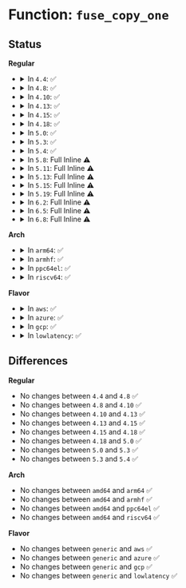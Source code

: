 # Function: <code>fuse_copy_one</code>

## Status
<b>Regular</b>
<ul>
<li>
<details>
<summary>In <code>4.4</code>: ✅</summary>

```c
int fuse_copy_one(struct fuse_copy_state *cs, void *val, unsigned int size);
```

**Collision:** Unique Static

**Inline:** No

**Transformation:** False

**Instances:**

```
In fs/fuse/dev.c (ffffffff8130e370)
Location: fs/fuse/dev.c:1036
Inline: False
Direct callers:
  - fs/fuse/dev.c:fuse_copy_args
  - fs/fuse/dev.c:fuse_notify
  - fs/fuse/dev.c:fuse_notify
  - fs/fuse/dev.c:fuse_notify
  - fs/fuse/dev.c:fuse_notify
  - fs/fuse/dev.c:fuse_notify
  - fs/fuse/dev.c:fuse_notify
  - fs/fuse/dev.c:fuse_notify
  - fs/fuse/dev.c:fuse_notify
  - fs/fuse/dev.c:fuse_dev_do_write
```
**Symbols:**

```
ffffffff8130e370-ffffffff8130e3d3: fuse_copy_one (STB_LOCAL)
```
</details>
</li>
<li>
<details>
<summary>In <code>4.8</code>: ✅</summary>

```c
int fuse_copy_one(struct fuse_copy_state *cs, void *val, unsigned int size);
```

**Collision:** Unique Static

**Inline:** No

**Transformation:** False

**Instances:**

```
In fs/fuse/dev.c (ffffffff813426c0)
Location: fs/fuse/dev.c:1011
Inline: False
Direct callers:
  - fs/fuse/dev.c:fuse_dev_do_write
  - fs/fuse/dev.c:fuse_dev_do_write
  - fs/fuse/dev.c:fuse_dev_do_write
  - fs/fuse/dev.c:fuse_dev_do_write
  - fs/fuse/dev.c:fuse_dev_do_write
  - fs/fuse/dev.c:fuse_dev_do_write
  - fs/fuse/dev.c:fuse_dev_do_write
  - fs/fuse/dev.c:fuse_dev_do_write
  - fs/fuse/dev.c:fuse_dev_do_write
  - fs/fuse/dev.c:fuse_copy_args
```
**Symbols:**

```
ffffffff813426c0-ffffffff81342723: fuse_copy_one (STB_LOCAL)
```
</details>
</li>
<li>
<details>
<summary>In <code>4.10</code>: ✅</summary>

```c
int fuse_copy_one(struct fuse_copy_state *cs, void *val, unsigned int size);
```

**Collision:** Unique Static

**Inline:** No

**Transformation:** False

**Instances:**

```
In fs/fuse/dev.c (ffffffff813584f0)
Location: fs/fuse/dev.c:1014
Inline: False
Direct callers:
  - fs/fuse/dev.c:fuse_dev_do_write
  - fs/fuse/dev.c:fuse_notify
  - fs/fuse/dev.c:fuse_notify
  - fs/fuse/dev.c:fuse_notify
  - fs/fuse/dev.c:fuse_notify
  - fs/fuse/dev.c:fuse_notify
  - fs/fuse/dev.c:fuse_notify
  - fs/fuse/dev.c:fuse_notify
  - fs/fuse/dev.c:fuse_notify
  - fs/fuse/dev.c:fuse_copy_args
```
**Symbols:**

```
ffffffff813584f0-ffffffff81358553: fuse_copy_one (STB_LOCAL)
```
</details>
</li>
<li>
<details>
<summary>In <code>4.13</code>: ✅</summary>

```c
int fuse_copy_one(struct fuse_copy_state *cs, void *val, unsigned int size);
```

**Collision:** Unique Static

**Inline:** No

**Transformation:** False

**Instances:**

```
In fs/fuse/dev.c (ffffffff8136d060)
Location: fs/fuse/dev.c:1013
Inline: False
Direct callers:
  - fs/fuse/dev.c:fuse_dev_do_write
  - fs/fuse/dev.c:fuse_notify
  - fs/fuse/dev.c:fuse_notify
  - fs/fuse/dev.c:fuse_notify
  - fs/fuse/dev.c:fuse_notify
  - fs/fuse/dev.c:fuse_notify
  - fs/fuse/dev.c:fuse_notify
  - fs/fuse/dev.c:fuse_notify
  - fs/fuse/dev.c:fuse_notify
  - fs/fuse/dev.c:fuse_copy_args
```
**Symbols:**

```
ffffffff8136d060-ffffffff8136d0af: fuse_copy_one (STB_LOCAL)
```
</details>
</li>
<li>
<details>
<summary>In <code>4.15</code>: ✅</summary>

```c
int fuse_copy_one(struct fuse_copy_state *cs, void *val, unsigned int size);
```

**Collision:** Unique Static

**Inline:** No

**Transformation:** False

**Instances:**

```
In fs/fuse/dev.c (ffffffff81391bc0)
Location: fs/fuse/dev.c:1013
Inline: False
Direct callers:
  - fs/fuse/dev.c:fuse_dev_do_write
  - fs/fuse/dev.c:fuse_notify
  - fs/fuse/dev.c:fuse_notify
  - fs/fuse/dev.c:fuse_notify
  - fs/fuse/dev.c:fuse_notify
  - fs/fuse/dev.c:fuse_notify
  - fs/fuse/dev.c:fuse_notify
  - fs/fuse/dev.c:fuse_notify
  - fs/fuse/dev.c:fuse_notify
  - fs/fuse/dev.c:fuse_copy_args
```
**Symbols:**

```
ffffffff81391bc0-ffffffff81391c0f: fuse_copy_one (STB_LOCAL)
```
</details>
</li>
<li>
<details>
<summary>In <code>4.18</code>: ✅</summary>

```c
int fuse_copy_one(struct fuse_copy_state *cs, void *val, unsigned int size);
```

**Collision:** Unique Static

**Inline:** No

**Transformation:** False

**Instances:**

```
In fs/fuse/dev.c (ffffffff813c06c0)
Location: fs/fuse/dev.c:1026
Inline: False
Direct callers:
  - fs/fuse/dev.c:fuse_dev_do_write
  - fs/fuse/dev.c:fuse_dev_do_write
  - fs/fuse/dev.c:fuse_dev_do_write
  - fs/fuse/dev.c:fuse_dev_do_write
  - fs/fuse/dev.c:fuse_dev_do_write
  - fs/fuse/dev.c:fuse_dev_do_write
  - fs/fuse/dev.c:fuse_dev_do_write
  - fs/fuse/dev.c:fuse_dev_do_write
  - fs/fuse/dev.c:fuse_dev_do_write
  - fs/fuse/dev.c:fuse_copy_args
```
**Symbols:**

```
ffffffff813c06c0-ffffffff813c070f: fuse_copy_one (STB_LOCAL)
```
</details>
</li>
<li>
<details>
<summary>In <code>5.0</code>: ✅</summary>

```c
int fuse_copy_one(struct fuse_copy_state *cs, void *val, unsigned int size);
```

**Collision:** Unique Static

**Inline:** No

**Transformation:** False

**Instances:**

```
In fs/fuse/dev.c (ffffffff813d9eb0)
Location: fs/fuse/dev.c:1080
Inline: False
Direct callers:
  - fs/fuse/dev.c:fuse_dev_do_write
  - fs/fuse/dev.c:fuse_dev_do_write
  - fs/fuse/dev.c:fuse_dev_do_write
  - fs/fuse/dev.c:fuse_dev_do_write
  - fs/fuse/dev.c:fuse_dev_do_write
  - fs/fuse/dev.c:fuse_dev_do_write
  - fs/fuse/dev.c:fuse_dev_do_write
  - fs/fuse/dev.c:fuse_dev_do_write
  - fs/fuse/dev.c:fuse_dev_do_write
  - fs/fuse/dev.c:fuse_copy_args
```
**Symbols:**

```
ffffffff813d9eb0-ffffffff813d9eff: fuse_copy_one (STB_LOCAL)
```
</details>
</li>
<li>
<details>
<summary>In <code>5.3</code>: ✅</summary>

```c
int fuse_copy_one(struct fuse_copy_state *cs, void *val, unsigned int size);
```

**Collision:** Unique Static

**Inline:** No

**Transformation:** False

**Instances:**

```
In fs/fuse/dev.c (ffffffff81405a40)
Location: fs/fuse/dev.c:1104
Inline: False
Direct callers:
  - fs/fuse/dev.c:fuse_dev_do_write
  - fs/fuse/dev.c:fuse_notify
  - fs/fuse/dev.c:fuse_notify
  - fs/fuse/dev.c:fuse_notify
  - fs/fuse/dev.c:fuse_notify
  - fs/fuse/dev.c:fuse_notify
  - fs/fuse/dev.c:fuse_notify
  - fs/fuse/dev.c:fuse_notify
  - fs/fuse/dev.c:fuse_notify
  - fs/fuse/dev.c:fuse_copy_args
```
**Symbols:**

```
ffffffff81405a40-ffffffff81405a8f: fuse_copy_one (STB_LOCAL)
```
</details>
</li>
<li>
<details>
<summary>In <code>5.4</code>: ✅</summary>

```c
int fuse_copy_one(struct fuse_copy_state *cs, void *val, unsigned int size);
```

**Collision:** Unique Static

**Inline:** No

**Transformation:** False

**Instances:**

```
In fs/fuse/dev.c (ffffffff8141fa00)
Location: fs/fuse/dev.c:971
Inline: False
Direct callers:
  - fs/fuse/dev.c:fuse_dev_do_write
  - fs/fuse/dev.c:fuse_notify
  - fs/fuse/dev.c:fuse_notify
  - fs/fuse/dev.c:fuse_notify
  - fs/fuse/dev.c:fuse_notify
  - fs/fuse/dev.c:fuse_notify
  - fs/fuse/dev.c:fuse_notify
  - fs/fuse/dev.c:fuse_notify
  - fs/fuse/dev.c:fuse_notify
  - fs/fuse/dev.c:fuse_copy_args
```
**Symbols:**

```
ffffffff8141fa00-ffffffff8141fa4f: fuse_copy_one (STB_LOCAL)
```
</details>
</li>
<li>
<details>
<summary>In <code>5.8</code>: Full Inline ⚠️</summary>

**Collision:** Unique Static

**Inline:** Full

**Transformation:** False

**Instances:**

```
In fs/fuse/dev.c (ffffffff81471492)
Location: fs/fuse/dev.c:970
Inline: True
Inline callers:
  - fs/fuse/dev.c:fuse_dev_do_write
  - fs/fuse/dev.c:fuse_notify
  - fs/fuse/dev.c:fuse_notify
  - fs/fuse/dev.c:fuse_notify
  - fs/fuse/dev.c:fuse_notify
  - fs/fuse/dev.c:fuse_notify
  - fs/fuse/dev.c:fuse_notify
  - fs/fuse/dev.c:fuse_notify
  - fs/fuse/dev.c:fuse_notify_store
  - fs/fuse/dev.c:fuse_dev_do_read
  - fs/fuse/dev.c:fuse_dev_do_read
  - fs/fuse/dev.c:fuse_dev_do_read
  - fs/fuse/dev.c:fuse_dev_do_read
  - fs/fuse/dev.c:fuse_dev_do_read
  - fs/fuse/dev.c:fuse_dev_do_read
  - fs/fuse/dev.c:fuse_read_single_forget
  - fs/fuse/dev.c:fuse_read_single_forget
  - fs/fuse/dev.c:fuse_copy_args
```
</details>
</li>
<li>
<details>
<summary>In <code>5.11</code>: Full Inline ⚠️</summary>

**Collision:** Unique Static

**Inline:** Full

**Transformation:** False

**Instances:**

```
In fs/fuse/dev.c (ffffffff8148bd22)
Location: fs/fuse/dev.c:991
Inline: True
Inline callers:
  - fs/fuse/dev.c:fuse_dev_do_write
  - fs/fuse/dev.c:fuse_notify
  - fs/fuse/dev.c:fuse_notify
  - fs/fuse/dev.c:fuse_notify
  - fs/fuse/dev.c:fuse_notify
  - fs/fuse/dev.c:fuse_notify
  - fs/fuse/dev.c:fuse_notify
  - fs/fuse/dev.c:fuse_notify
  - fs/fuse/dev.c:fuse_notify_store
  - fs/fuse/dev.c:fuse_dev_do_read
  - fs/fuse/dev.c:fuse_dev_do_read
  - fs/fuse/dev.c:fuse_dev_do_read
  - fs/fuse/dev.c:fuse_dev_do_read
  - fs/fuse/dev.c:fuse_dev_do_read
  - fs/fuse/dev.c:fuse_dev_do_read
  - fs/fuse/dev.c:fuse_read_single_forget
  - fs/fuse/dev.c:fuse_read_single_forget
  - fs/fuse/dev.c:fuse_copy_args
```
</details>
</li>
<li>
<details>
<summary>In <code>5.13</code>: Full Inline ⚠️</summary>

**Collision:** Unique Static

**Inline:** Full

**Transformation:** False

**Instances:**

```
In fs/fuse/dev.c (ffffffff81491624)
Location: fs/fuse/dev.c:988
Inline: True
Inline callers:
  - fs/fuse/dev.c:fuse_dev_do_write
  - fs/fuse/dev.c:fuse_notify
  - fs/fuse/dev.c:fuse_notify
  - fs/fuse/dev.c:fuse_notify
  - fs/fuse/dev.c:fuse_notify
  - fs/fuse/dev.c:fuse_notify
  - fs/fuse/dev.c:fuse_notify
  - fs/fuse/dev.c:fuse_notify
  - fs/fuse/dev.c:fuse_notify_store
  - fs/fuse/dev.c:fuse_dev_do_read
  - fs/fuse/dev.c:fuse_dev_do_read
  - fs/fuse/dev.c:fuse_dev_do_read
  - fs/fuse/dev.c:fuse_copy_args
```
</details>
</li>
<li>
<details>
<summary>In <code>5.15</code>: Full Inline ⚠️</summary>

**Collision:** Unique Static

**Inline:** Full

**Transformation:** False

**Instances:**

```
In fs/fuse/dev.c (ffffffff814e90d4)
Location: fs/fuse/dev.c:1004
Inline: True
Inline callers:
  - fs/fuse/dev.c:fuse_dev_do_write
  - fs/fuse/dev.c:fuse_notify
  - fs/fuse/dev.c:fuse_notify
  - fs/fuse/dev.c:fuse_notify
  - fs/fuse/dev.c:fuse_notify
  - fs/fuse/dev.c:fuse_notify
  - fs/fuse/dev.c:fuse_notify
  - fs/fuse/dev.c:fuse_notify
  - fs/fuse/dev.c:fuse_notify_store
  - fs/fuse/dev.c:fuse_dev_do_read
  - fs/fuse/dev.c:fuse_dev_do_read
  - fs/fuse/dev.c:fuse_dev_do_read
  - fs/fuse/dev.c:fuse_copy_args
```
</details>
</li>
<li>
<details>
<summary>In <code>5.19</code>: Full Inline ⚠️</summary>

**Collision:** Unique Static

**Inline:** Full

**Transformation:** False

**Instances:**

```
In fs/fuse/dev.c (ffffffff8157786b)
Location: fs/fuse/dev.c:996
Inline: True
Inline callers:
  - fs/fuse/dev.c:fuse_dev_do_write
  - fs/fuse/dev.c:fuse_notify
  - fs/fuse/dev.c:fuse_notify
  - fs/fuse/dev.c:fuse_notify
  - fs/fuse/dev.c:fuse_notify
  - fs/fuse/dev.c:fuse_notify
  - fs/fuse/dev.c:fuse_notify
  - fs/fuse/dev.c:fuse_notify
  - fs/fuse/dev.c:fuse_notify_store
  - fs/fuse/dev.c:fuse_dev_do_read
  - fs/fuse/dev.c:fuse_dev_do_read
  - fs/fuse/dev.c:fuse_dev_do_read
  - fs/fuse/dev.c:fuse_copy_args
```
</details>
</li>
<li>
<details>
<summary>In <code>6.2</code>: Full Inline ⚠️</summary>

**Collision:** Unique Static

**Inline:** Full

**Transformation:** False

**Instances:**

```
In fs/fuse/dev.c (ffffffff8161cd8b)
Location: fs/fuse/dev.c:997
Inline: True
Inline callers:
  - fs/fuse/dev.c:fuse_dev_do_write
  - fs/fuse/dev.c:fuse_notify
  - fs/fuse/dev.c:fuse_notify
  - fs/fuse/dev.c:fuse_notify
  - fs/fuse/dev.c:fuse_notify
  - fs/fuse/dev.c:fuse_notify
  - fs/fuse/dev.c:fuse_notify
  - fs/fuse/dev.c:fuse_notify
  - fs/fuse/dev.c:fuse_notify_store
  - fs/fuse/dev.c:fuse_dev_do_read
  - fs/fuse/dev.c:fuse_dev_do_read
  - fs/fuse/dev.c:fuse_dev_do_read
  - fs/fuse/dev.c:fuse_copy_args
```
</details>
</li>
<li>
<details>
<summary>In <code>6.5</code>: Full Inline ⚠️</summary>

**Collision:** Unique Static

**Inline:** Full

**Transformation:** False

**Instances:**

```
In fs/fuse/dev.c (ffffffff81654eeb)
Location: fs/fuse/dev.c:999
Inline: True
Inline callers:
  - fs/fuse/dev.c:fuse_dev_do_write
  - fs/fuse/dev.c:fuse_notify
  - fs/fuse/dev.c:fuse_notify
  - fs/fuse/dev.c:fuse_notify
  - fs/fuse/dev.c:fuse_notify
  - fs/fuse/dev.c:fuse_notify
  - fs/fuse/dev.c:fuse_notify
  - fs/fuse/dev.c:fuse_notify
  - fs/fuse/dev.c:fuse_notify_store
  - fs/fuse/dev.c:fuse_dev_do_read
  - fs/fuse/dev.c:fuse_dev_do_read
  - fs/fuse/dev.c:fuse_dev_do_read
  - fs/fuse/dev.c:fuse_copy_args
```
</details>
</li>
<li>
<details>
<summary>In <code>6.8</code>: Full Inline ⚠️</summary>

**Collision:** Unique Static

**Inline:** Full

**Transformation:** False

**Instances:**

```
In fs/fuse/dev.c (ffffffff8168dc5b)
Location: fs/fuse/dev.c:999
Inline: True
Inline callers:
  - fs/fuse/dev.c:fuse_dev_do_write
  - fs/fuse/dev.c:fuse_notify
  - fs/fuse/dev.c:fuse_notify
  - fs/fuse/dev.c:fuse_notify
  - fs/fuse/dev.c:fuse_notify_store
  - fs/fuse/dev.c:fuse_notify_delete
  - fs/fuse/dev.c:fuse_notify_delete
  - fs/fuse/dev.c:fuse_notify_inval_entry
  - fs/fuse/dev.c:fuse_notify_inval_entry
  - fs/fuse/dev.c:fuse_dev_do_read
  - fs/fuse/dev.c:fuse_dev_do_read
  - fs/fuse/dev.c:fuse_dev_do_read
  - fs/fuse/dev.c:fuse_copy_args
```
</details>
</li>
</ul>
<b>Arch</b>
<ul>
<li>
<details>
<summary>In <code>arm64</code>: ✅</summary>

```c
int fuse_copy_one(struct fuse_copy_state *cs, void *val, unsigned int size);
```

**Collision:** Unique Static

**Inline:** No

**Transformation:** False

**Instances:**

```
In fs/fuse/dev.c (ffff800010502040)
Location: fs/fuse/dev.c:971
Inline: False
Direct callers:
  - fs/fuse/dev.c:fuse_dev_do_write
  - fs/fuse/dev.c:fuse_notify
  - fs/fuse/dev.c:fuse_notify
  - fs/fuse/dev.c:fuse_notify
  - fs/fuse/dev.c:fuse_notify
  - fs/fuse/dev.c:fuse_notify
  - fs/fuse/dev.c:fuse_notify
  - fs/fuse/dev.c:fuse_notify
  - fs/fuse/dev.c:fuse_notify
  - fs/fuse/dev.c:fuse_copy_args
```
**Symbols:**

```
ffff800010502040-ffff8000105020a4: fuse_copy_one (STB_LOCAL)
```
</details>
</li>
<li>
<details>
<summary>In <code>armhf</code>: ✅</summary>

```c
int fuse_copy_one(struct fuse_copy_state *cs, void *val, unsigned int size);
```

**Collision:** Unique Static

**Inline:** No

**Transformation:** False

**Instances:**

```
In fs/fuse/dev.c (c06bfae0)
Location: fs/fuse/dev.c:971
Inline: False
Direct callers:
  - fs/fuse/dev.c:fuse_dev_do_write
  - fs/fuse/dev.c:fuse_notify
  - fs/fuse/dev.c:fuse_notify
  - fs/fuse/dev.c:fuse_notify
  - fs/fuse/dev.c:fuse_notify
  - fs/fuse/dev.c:fuse_notify
  - fs/fuse/dev.c:fuse_notify
  - fs/fuse/dev.c:fuse_notify
  - fs/fuse/dev.c:fuse_notify
  - fs/fuse/dev.c:fuse_dev_do_read
  - fs/fuse/dev.c:fuse_dev_do_read
  - fs/fuse/dev.c:fuse_dev_do_read
  - fs/fuse/dev.c:fuse_dev_do_read
  - fs/fuse/dev.c:fuse_dev_do_read
  - fs/fuse/dev.c:fuse_dev_do_read
  - fs/fuse/dev.c:fuse_dev_do_read
  - fs/fuse/dev.c:fuse_dev_do_read
  - fs/fuse/dev.c:fuse_copy_args
```
**Symbols:**

```
c06bfae0-c06bfb50: fuse_copy_one (STB_LOCAL)
```
</details>
</li>
<li>
<details>
<summary>In <code>ppc64el</code>: ✅</summary>

```c
int fuse_copy_one(struct fuse_copy_state *cs, void *val, unsigned int size);
```

**Collision:** Unique Static

**Inline:** No

**Transformation:** False

**Instances:**

```
In fs/fuse/dev.c (c000000000647ee0)
Location: fs/fuse/dev.c:971
Inline: False
Direct callers:
  - fs/fuse/dev.c:fuse_dev_do_write
  - fs/fuse/dev.c:fuse_notify
  - fs/fuse/dev.c:fuse_notify
  - fs/fuse/dev.c:fuse_notify
  - fs/fuse/dev.c:fuse_notify
  - fs/fuse/dev.c:fuse_notify
  - fs/fuse/dev.c:fuse_notify
  - fs/fuse/dev.c:fuse_notify
  - fs/fuse/dev.c:fuse_notify
  - fs/fuse/dev.c:fuse_dev_do_read
  - fs/fuse/dev.c:fuse_dev_do_read
  - fs/fuse/dev.c:fuse_dev_do_read
  - fs/fuse/dev.c:fuse_dev_do_read
  - fs/fuse/dev.c:fuse_dev_do_read
  - fs/fuse/dev.c:fuse_dev_do_read
  - fs/fuse/dev.c:fuse_dev_do_read
  - fs/fuse/dev.c:fuse_dev_do_read
  - fs/fuse/dev.c:fuse_copy_args
```
**Symbols:**

```
c000000000647ee0-c000000000647f84: fuse_copy_one (STB_LOCAL)
```
</details>
</li>
<li>
<details>
<summary>In <code>riscv64</code>: ✅</summary>

```c
int fuse_copy_one(struct fuse_copy_state *cs, void *val, unsigned int size);
```

**Collision:** Unique Static

**Inline:** No

**Transformation:** False

**Instances:**

```
In fs/fuse/dev.c (ffffffe00036f1fe)
Location: fs/fuse/dev.c:971
Inline: False
Direct callers:
  - fs/fuse/dev.c:fuse_dev_do_write
  - fs/fuse/dev.c:fuse_notify
  - fs/fuse/dev.c:fuse_notify
  - fs/fuse/dev.c:fuse_notify
  - fs/fuse/dev.c:fuse_notify
  - fs/fuse/dev.c:fuse_notify
  - fs/fuse/dev.c:fuse_notify
  - fs/fuse/dev.c:fuse_notify
  - fs/fuse/dev.c:fuse_notify
  - fs/fuse/dev.c:fuse_copy_args
```
**Symbols:**

```
ffffffe00036f1fe-ffffffe00036f256: fuse_copy_one (STB_LOCAL)
```
</details>
</li>
</ul>
<b>Flavor</b>
<ul>
<li>
<details>
<summary>In <code>aws</code>: ✅</summary>

```c
int fuse_copy_one(struct fuse_copy_state *cs, void *val, unsigned int size);
```

**Collision:** Unique Static

**Inline:** No

**Transformation:** False

**Instances:**

```
In fs/fuse/dev.c (ffffffff81417fe0)
Location: fs/fuse/dev.c:971
Inline: False
Direct callers:
  - fs/fuse/dev.c:fuse_dev_do_write
  - fs/fuse/dev.c:fuse_notify
  - fs/fuse/dev.c:fuse_notify
  - fs/fuse/dev.c:fuse_notify
  - fs/fuse/dev.c:fuse_notify
  - fs/fuse/dev.c:fuse_notify
  - fs/fuse/dev.c:fuse_notify
  - fs/fuse/dev.c:fuse_notify
  - fs/fuse/dev.c:fuse_notify
  - fs/fuse/dev.c:fuse_copy_args
```
**Symbols:**

```
ffffffff81417fe0-ffffffff8141802f: fuse_copy_one (STB_LOCAL)
```
</details>
</li>
<li>
<details>
<summary>In <code>azure</code>: ✅</summary>

```c
int fuse_copy_one(struct fuse_copy_state *cs, void *val, unsigned int size);
```

**Collision:** Unique Static

**Inline:** No

**Transformation:** False

**Instances:**

```
In fs/fuse/dev.c (ffffffff81408a60)
Location: fs/fuse/dev.c:971
Inline: False
Direct callers:
  - fs/fuse/dev.c:fuse_dev_do_write
  - fs/fuse/dev.c:fuse_notify
  - fs/fuse/dev.c:fuse_notify
  - fs/fuse/dev.c:fuse_notify
  - fs/fuse/dev.c:fuse_notify
  - fs/fuse/dev.c:fuse_notify
  - fs/fuse/dev.c:fuse_notify
  - fs/fuse/dev.c:fuse_notify
  - fs/fuse/dev.c:fuse_notify
  - fs/fuse/dev.c:fuse_copy_args
```
**Symbols:**

```
ffffffff81408a60-ffffffff81408aaf: fuse_copy_one (STB_LOCAL)
```
</details>
</li>
<li>
<details>
<summary>In <code>gcp</code>: ✅</summary>

```c
int fuse_copy_one(struct fuse_copy_state *cs, void *val, unsigned int size);
```

**Collision:** Unique Static

**Inline:** No

**Transformation:** False

**Instances:**

```
In fs/fuse/dev.c (ffffffff81414180)
Location: fs/fuse/dev.c:971
Inline: False
Direct callers:
  - fs/fuse/dev.c:fuse_dev_do_write
  - fs/fuse/dev.c:fuse_notify
  - fs/fuse/dev.c:fuse_notify
  - fs/fuse/dev.c:fuse_notify
  - fs/fuse/dev.c:fuse_notify
  - fs/fuse/dev.c:fuse_notify
  - fs/fuse/dev.c:fuse_notify
  - fs/fuse/dev.c:fuse_notify
  - fs/fuse/dev.c:fuse_notify
  - fs/fuse/dev.c:fuse_copy_args
```
**Symbols:**

```
ffffffff81414180-ffffffff814141cf: fuse_copy_one (STB_LOCAL)
```
</details>
</li>
<li>
<details>
<summary>In <code>lowlatency</code>: ✅</summary>

```c
int fuse_copy_one(struct fuse_copy_state *cs, void *val, unsigned int size);
```

**Collision:** Unique Static

**Inline:** No

**Transformation:** False

**Instances:**

```
In fs/fuse/dev.c (ffffffff8142bd90)
Location: fs/fuse/dev.c:971
Inline: False
Direct callers:
  - fs/fuse/dev.c:fuse_dev_do_write
  - fs/fuse/dev.c:fuse_notify
  - fs/fuse/dev.c:fuse_notify
  - fs/fuse/dev.c:fuse_notify
  - fs/fuse/dev.c:fuse_notify
  - fs/fuse/dev.c:fuse_notify
  - fs/fuse/dev.c:fuse_notify
  - fs/fuse/dev.c:fuse_notify
  - fs/fuse/dev.c:fuse_notify
  - fs/fuse/dev.c:fuse_copy_args
```
**Symbols:**

```
ffffffff8142bd90-ffffffff8142bddf: fuse_copy_one (STB_LOCAL)
```
</details>
</li>
</ul>

## Differences
<b>Regular</b>
<ul>
<li>
No changes between <code>4.4</code> and <code>4.8</code> ✅
</li>
<li>
No changes between <code>4.8</code> and <code>4.10</code> ✅
</li>
<li>
No changes between <code>4.10</code> and <code>4.13</code> ✅
</li>
<li>
No changes between <code>4.13</code> and <code>4.15</code> ✅
</li>
<li>
No changes between <code>4.15</code> and <code>4.18</code> ✅
</li>
<li>
No changes between <code>4.18</code> and <code>5.0</code> ✅
</li>
<li>
No changes between <code>5.0</code> and <code>5.3</code> ✅
</li>
<li>
No changes between <code>5.3</code> and <code>5.4</code> ✅
</li>
</ul>
<b>Arch</b>
<ul>
<li>
No changes between <code>amd64</code> and <code>arm64</code> ✅
</li>
<li>
No changes between <code>amd64</code> and <code>armhf</code> ✅
</li>
<li>
No changes between <code>amd64</code> and <code>ppc64el</code> ✅
</li>
<li>
No changes between <code>amd64</code> and <code>riscv64</code> ✅
</li>
</ul>
<b>Flavor</b>
<ul>
<li>
No changes between <code>generic</code> and <code>aws</code> ✅
</li>
<li>
No changes between <code>generic</code> and <code>azure</code> ✅
</li>
<li>
No changes between <code>generic</code> and <code>gcp</code> ✅
</li>
<li>
No changes between <code>generic</code> and <code>lowlatency</code> ✅
</li>
</ul>
